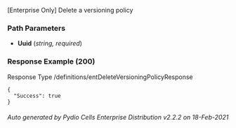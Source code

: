 






 
[Enterprise Only] Delete a versioning policy  


### Path Parameters

 - **Uuid** (_string, required_) 




### Response Example (200)
Response Type /definitions/entDeleteVersioningPolicyResponse

```
{
  "Success": true
}
```




###### Auto generated by Pydio Cells Enterprise Distribution v2.2.2 on 18-Feb-2021
